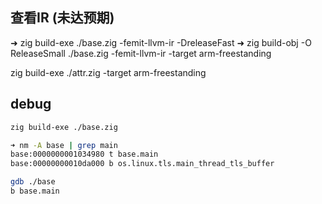 ## 查看IR (未达预期)
➜  zig build-exe ./base.zig -femit-llvm-ir -DreleaseFast
➜  zig build-obj -O ReleaseSmall ./base.zig -femit-llvm-ir -target arm-freestanding 



zig build-exe ./attr.zig -target arm-freestanding

## debug
```sh
zig build-exe ./base.zig
```

```sh
➜ nm -A base | grep main
base:0000000001034980 t base.main
base:00000000010da000 b os.linux.tls.main_thread_tls_buffer

```


```sh
gdb ./base
b base.main
```




